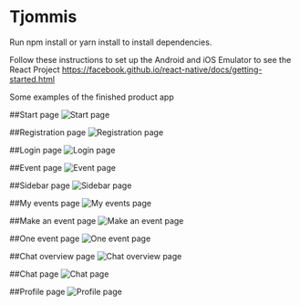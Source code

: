 # Tjommis

Run npm install or  yarn install to install dependencies.

Follow these instructions to set up the Android and iOS Emulator to see the React Project
<https://facebook.github.io/react-native/docs/getting-started.html>

Some examples of the finished product app

##Start page
![Start page](readme/IMG_2353.PNG)

##Registration page
![Registration page](readme/IMG_2354.PNG)

##Login page
![Login page](readme/IMG_2355.PNG)

##Event page
![Event page](readme/IMG_2356.PNG)

##Sidebar page
![Sidebar page](readme/IMG_2357.PNG)

##My events page
![My events page](readme/IMG_2358.PNG)

##Make an event page
![Make an event page](readme/IMG_2359.PNG)

##One event page
![One event page](readme/IMG_2360.PNG)

##Chat overview page
![Chat overview page](readme/IMG_2361.PNG)

##Chat page
![Chat page](readme/IMG_2362.PNG)

##Profile page
![Profile page](readme/IMG_2363.PNG)

